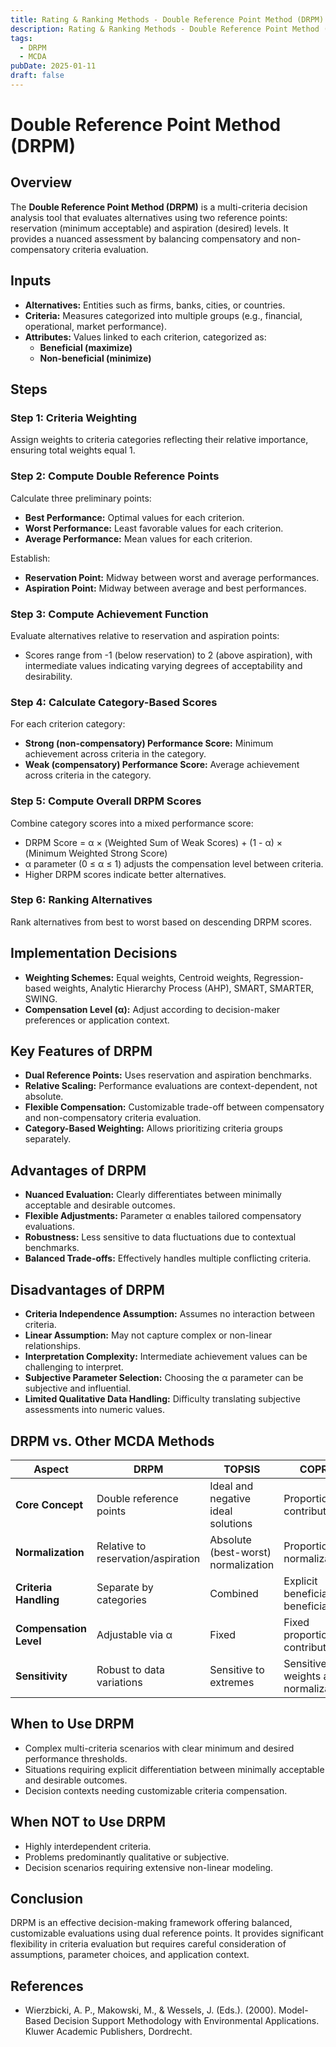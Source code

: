 ```yaml
---
title: Rating & Ranking Methods - Double Reference Point Method (DRPM)
description: Rating & Ranking Methods - Double Reference Point Method (DRPM)
tags:
  - DRPM
  - MCDA
pubDate: 2025-01-11
draft: false
---
```

# Double Reference Point Method (DRPM)

## Overview
The **Double Reference Point Method (DRPM)** is a multi-criteria decision analysis tool that evaluates alternatives using two reference points: reservation (minimum acceptable) and aspiration (desired) levels. It provides a nuanced assessment by balancing compensatory and non-compensatory criteria evaluation.

## Inputs
- **Alternatives:** Entities such as firms, banks, cities, or countries.
- **Criteria:** Measures categorized into multiple groups (e.g., financial, operational, market performance).
- **Attributes:** Values linked to each criterion, categorized as:
  - **Beneficial (maximize)**
  - **Non-beneficial (minimize)**

## Steps

### Step 1: Criteria Weighting
Assign weights to criteria categories reflecting their relative importance, ensuring total weights equal 1.

### Step 2: Compute Double Reference Points
Calculate three preliminary points:
- **Best Performance:** Optimal values for each criterion.
- **Worst Performance:** Least favorable values for each criterion.
- **Average Performance:** Mean values for each criterion.

Establish:
- **Reservation Point:** Midway between worst and average performances.
- **Aspiration Point:** Midway between average and best performances.

### Step 3: Compute Achievement Function
Evaluate alternatives relative to reservation and aspiration points:
- Scores range from -1 (below reservation) to 2 (above aspiration), with intermediate values indicating varying degrees of acceptability and desirability.

### Step 4: Calculate Category-Based Scores
For each criterion category:
- **Strong (non-compensatory) Performance Score:** Minimum achievement across criteria in the category.
- **Weak (compensatory) Performance Score:** Average achievement across criteria in the category.

### Step 5: Compute Overall DRPM Scores
Combine category scores into a mixed performance score:
- DRPM Score = α × (Weighted Sum of Weak Scores) + (1 - α) × (Minimum Weighted Strong Score)
- α parameter (0 ≤ α ≤ 1) adjusts the compensation level between criteria.
- Higher DRPM scores indicate better alternatives.

### Step 6: Ranking Alternatives
Rank alternatives from best to worst based on descending DRPM scores.

## Implementation Decisions
- **Weighting Schemes:** Equal weights, Centroid weights, Regression-based weights, Analytic Hierarchy Process (AHP), SMART, SMARTER, SWING.
- **Compensation Level (α):** Adjust according to decision-maker preferences or application context.

## Key Features of DRPM
- **Dual Reference Points:** Uses reservation and aspiration benchmarks.
- **Relative Scaling:** Performance evaluations are context-dependent, not absolute.
- **Flexible Compensation:** Customizable trade-off between compensatory and non-compensatory criteria evaluation.
- **Category-Based Weighting:** Allows prioritizing criteria groups separately.

## Advantages of DRPM
- **Nuanced Evaluation:** Clearly differentiates between minimally acceptable and desirable outcomes.
- **Flexible Adjustments:** Parameter α enables tailored compensatory evaluations.
- **Robustness:** Less sensitive to data fluctuations due to contextual benchmarks.
- **Balanced Trade-offs:** Effectively handles multiple conflicting criteria.

## Disadvantages of DRPM
- **Criteria Independence Assumption:** Assumes no interaction between criteria.
- **Linear Assumption:** May not capture complex or non-linear relationships.
- **Interpretation Complexity:** Intermediate achievement values can be challenging to interpret.
- **Subjective Parameter Selection:** Choosing the α parameter can be subjective and influential.
- **Limited Qualitative Data Handling:** Difficulty translating subjective assessments into numeric values.

## DRPM vs. Other MCDA Methods

| Aspect                  | DRPM                          | TOPSIS                                | COPRAS                                   |
|-------------------------|-------------------------------|---------------------------------------|------------------------------------------|
| **Core Concept**        | Double reference points       | Ideal and negative ideal solutions    | Proportional contributions               |
| **Normalization**       | Relative to reservation/aspiration| Absolute (best-worst) normalization| Proportional normalization               |
| **Criteria Handling**   | Separate by categories        | Combined                              | Explicit beneficial/non-beneficial       |
| **Compensation Level**  | Adjustable via α              | Fixed                                 | Fixed proportional contributions         |
| **Sensitivity**         | Robust to data variations     | Sensitive to extremes                 | Sensitive to weights and normalization   |

## When to Use DRPM
- Complex multi-criteria scenarios with clear minimum and desired performance thresholds.
- Situations requiring explicit differentiation between minimally acceptable and desirable outcomes.
- Decision contexts needing customizable criteria compensation.

## When NOT to Use DRPM
- Highly interdependent criteria.
- Problems predominantly qualitative or subjective.
- Decision scenarios requiring extensive non-linear modeling.

## Conclusion
DRPM is an effective decision-making framework offering balanced, customizable evaluations using dual reference points. It provides significant flexibility in criteria evaluation but requires careful consideration of assumptions, parameter choices, and application context.

## References
- Wierzbicki, A. P., Makowski, M., & Wessels, J. (Eds.). (2000). Model-Based Decision Support Methodology with Environmental Applications. Kluwer Academic Publishers, Dordrecht.

